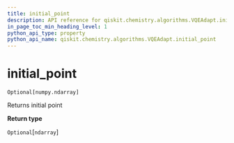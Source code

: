 ```yaml
---
title: initial_point
description: API reference for qiskit.chemistry.algorithms.VQEAdapt.initial_point
in_page_toc_min_heading_level: 1
python_api_type: property
python_api_name: qiskit.chemistry.algorithms.VQEAdapt.initial_point
---
```


# initial\_point

<span id="qiskit.chemistry.algorithms.VQEAdapt.initial_point" />

`Optional[numpy.ndarray]`

Returns initial point

**Return type**

`Optional`\[`ndarray`]

